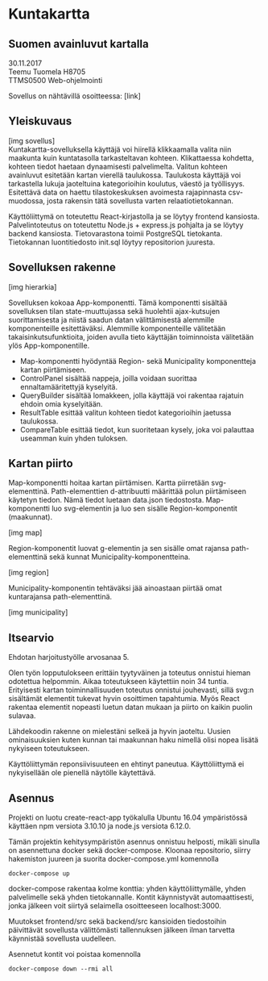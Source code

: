 # Kuntakartta
## Suomen avainluvut kartalla
30.11.2017  
Teemu Tuomela H8705  
TTMS0500 Web-ohjelmointi  

Sovellus on nähtävillä osoitteessa:
[link]

## Yleiskuvaus
[img sovellus]  
Kuntakartta-sovelluksella käyttäjä voi hiirellä klikkaamalla valita niin maakunta kuin kuntatasolla tarkasteltavan kohteen. Klikattaessa kohdetta, kohteen tiedot haetaan dynaamisesti palvelimelta. Valitun kohteen avainluvut esitetään kartan vierellä taulukossa. Taulukosta käyttäjä voi tarkastella lukuja jaoteltuina kategorioihin koulutus, väestö ja työllisyys. Esitettävä data on haettu tilastokeskuksen avoimesta rajapinnasta csv-muodossa, josta rakensin tätä sovellusta varten relaatiotietokannan.  

Käyttöliittymä on toteutettu React-kirjastolla ja se löytyy frontend kansiosta. Palvelintoteutus on toteutettu Node.js + express.js pohjalta ja se löytyy backend kansiosta. Tietovarastona toimii PostgreSQL tietokanta. Tietokannan luontitiedosto init.sql löytyy repositorion juuresta.  

## Sovelluksen rakenne
[img hierarkia]

Sovelluksen kokoaa App-komponentti. Tämä komponentti sisältää sovelluksen tilan state-muuttujassa sekä huolehtii ajax-kutsujen suorittamisesta ja niistä saadun datan välittämisestä alemmille komponenteille esitettäväksi. Alemmille komponenteille välitetään takaisinkutsufunktioita, joiden avulla tieto käyttäjän toiminnoista välitetään ylös App-komponentille.  

* Map-komponentti hyödyntää Region- sekä Municipality komponentteja kartan piirtämiseen.
* ControlPanel sisältää nappeja, joilla voidaan suorittaa ennaltamääritettyjä kyselyitä.
* QueryBuilder sisältää lomakkeen, jolla käyttäjä voi rakentaa rajatuin ehdoin omia kyselyitään.
* ResultTable esittää valitun kohteen tiedot kategorioihin jaetussa taulukossa.
* CompareTable esittää tiedot, kun suoritetaan kysely, joka voi palauttaa useamman kuin yhden tuloksen.

## Kartan piirto
Map-komponentti hoitaa kartan piirtämisen. Kartta piirretään svg-elementtinä. Path-elementtien d-attribuutti määrittää polun piirtämiseen käytetyn tiedon. Nämä tiedot luetaan data.json tiedostosta. Map-komponentti luo svg-elementin ja luo sen sisälle Region-komponentit (maakunnat).  

[img map]

Region-komponentit luovat g-elementin ja sen sisälle omat rajansa path-elementtinä sekä kunnat Municipality-komponentteina.  

[img region]

Municipality-komponentin tehtäväksi jää ainoastaan piirtää omat kuntarajansa path-elementtinä.  

[img municipality]

## Itsearvio
Ehdotan harjoitustyölle arvosanaa 5.  

Olen työn lopputulokseen erittäin tyytyväinen ja toteutus onnistui hieman odotettua helpommin. Aikaa toteutukseen käytettiin noin 34 tuntia. Erityisesti kartan toiminnallisuuden toteutus onnistui jouhevasti, sillä svg:n sisältämät elementit tukevat hyvin osoittimen tapahtumia. Myös React rakentaa elementit nopeasti luetun datan mukaan ja piirto on kaikin puolin sulavaa.  

Lähdekoodin rakenne on mielestäni selkeä ja hyvin jaoteltu. Uusien ominaisuuksien kuten kunnan tai maakunnan haku nimellä olisi nopea lisätä nykyiseen toteutukseen.  

Käyttöliittymän reponsiivisuuteen en ehtinyt paneutua. Käyttöliittymä ei nykyisellään ole pienellä näytölle käytettävä.  

## Asennus
Projekti on luotu create-react-app työkalulla Ubuntu 16.04 ympäristössä käyttäen npm versiota 3.10.10 ja node.js versiota 6.12.0.  

Tämän projektin kehitysympäristön asennus onnistuu helposti, mikäli sinulla on asennettuna docker sekä docker-compose. Kloonaa repositorio, siirry hakemiston juureen ja suorita docker-compose.yml komennolla
```
docker-compose up
```
docker-compose rakentaa kolme konttia: yhden käyttöliittymälle, yhden palvelimelle sekä yhden tietokannalle. Kontit käynnistyvät automaattisesti, jonka jälkeen voit siirtyä selaimella osoitteeseen localhost:3000.  

Muutokset frontend/src sekä backend/src kansioiden tiedostoihin päivittävät sovellusta välittömästi tallennuksen jälkeen ilman tarvetta käynnistää sovellusta uudelleen.  

Asennetut kontit voi poistaa komennolla
```
docker-compose down --rmi all
```
